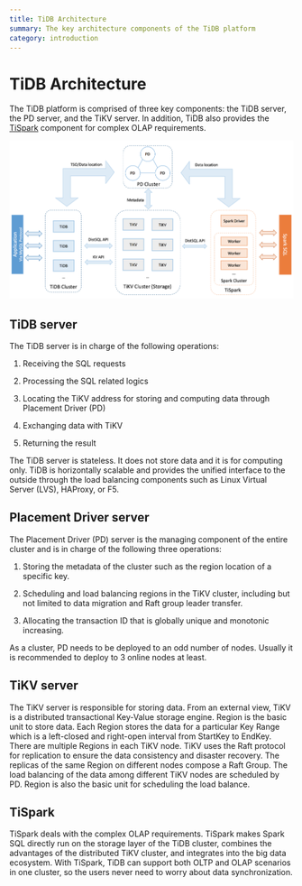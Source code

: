 ```yaml
---
title: TiDB Architecture
summary: The key architecture components of the TiDB platform
category: introduction
---
```


# TiDB Architecture

The TiDB platform is comprised of three key components: the TiDB server, the PD server, and the TiKV server. In addition, TiDB also provides the [TiSpark](https://github.com/pingcap/tispark/) component for complex OLAP requirements.

![image alt text](media/tidb-architecture.png)

## TiDB server

The TiDB server is in charge of the following operations:

1. Receiving the SQL requests

2. Processing the SQL related logics

3. Locating the TiKV address for storing and computing data through Placement Driver (PD)

4. Exchanging data with TiKV

5. Returning the result

The TiDB server is stateless. It does not store data and it is for computing only. TiDB is horizontally scalable and provides the unified interface to the outside through the load balancing components such as Linux Virtual Server (LVS), HAProxy, or F5.

## Placement Driver server

The Placement Driver (PD) server is the managing component of the entire cluster and is in charge of the following three operations:

1. Storing the metadata of the cluster such as the region location of a specific key.

2. Scheduling and load balancing regions in the TiKV cluster, including but not limited to data migration and Raft group leader transfer.

3. Allocating the transaction ID that is globally unique and monotonic increasing.

As a cluster, PD needs to be deployed to an odd number of nodes. Usually it is recommended to deploy to 3 online nodes at least.

## TiKV server

The TiKV server is responsible for storing data. From an external view, TiKV is a distributed transactional Key-Value storage engine. Region is the basic unit to store data. Each Region stores the data for a particular Key Range which is a left-closed and right-open interval from StartKey to EndKey. There are multiple Regions in each TiKV node. TiKV uses the Raft protocol for replication to ensure the data consistency and disaster recovery. The replicas of the same Region on different nodes compose a Raft Group. The load balancing of the data among different TiKV nodes are scheduled by PD. Region is also the basic unit for scheduling the load balance.

## TiSpark

TiSpark deals with the complex OLAP requirements. TiSpark makes Spark SQL directly run on the storage layer of the TiDB cluster, combines the advantages of the distributed TiKV cluster, and integrates into the big data ecosystem. With TiSpark, TiDB can support both OLTP and OLAP scenarios in one cluster, so the users never need to worry about data synchronization.
